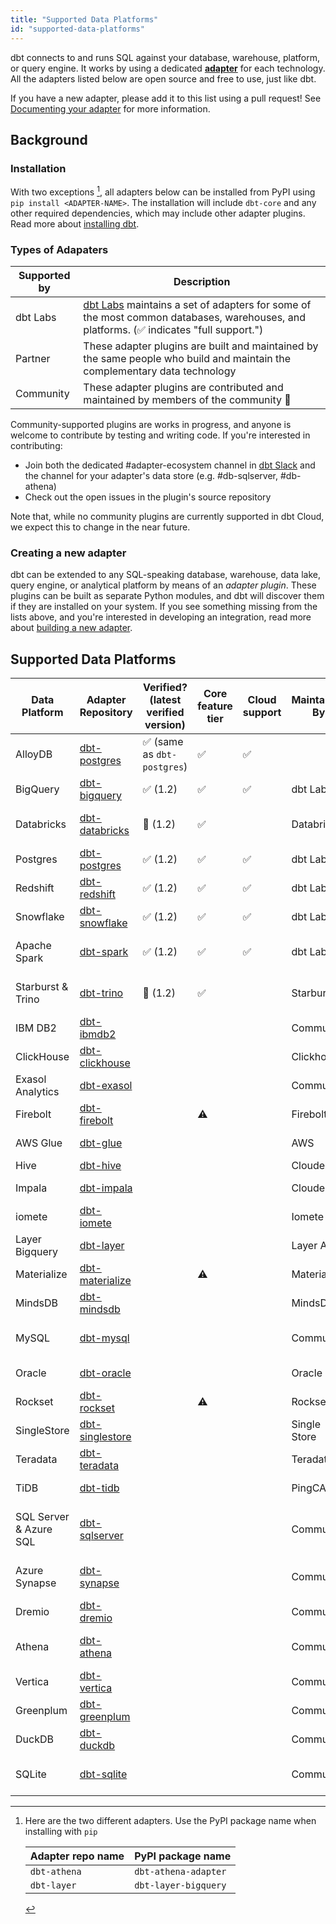 ```yaml
---
title: "Supported Data Platforms"
id: "supported-data-platforms"
---
```


dbt connects to and runs SQL against your database, warehouse, platform, or query engine. It works by using a dedicated [**adapter**](contributing/adapter-development/1-what-are-adapters) for each technology. All the adapters listed below are open source and free to use, just like dbt.

If you have a new adapter, please add it to this list using a pull request! See [Documenting your adapter](5-documenting-a-new-adapter) for more information.

## Background
### Installation

With two exceptions [^1], all adapters below can be installed from PyPI using `pip install <ADAPTER-NAME>`. The installation will include `dbt-core` and any other required dependencies, which may include other adapter plugins. Read more about [installing dbt](dbt-cli/install/overview).

### Types of Adapaters

| Supported by | Description                                                                                                                                                          |
| ------------ | -------------------------------------------------------------------------------------------------------------------------------------------------------------------- |
| dbt Labs     | [dbt Labs](https://github.com/dbt-labs) maintains a set of adapters for some of the most common databases, warehouses, and platforms. (✅ indicates "full support.") |
| Partner      | These adapter plugins are built and maintained by the same people who build and maintain the complementary data technology                                           |
| Community    | These adapter plugins are contributed and maintained by members of the community 🌱                                                                                 |


Community-supported plugins are works in progress, and anyone is welcome to contribute by testing and writing code. If you're interested in contributing:
- Join both the dedicated #adapter-ecosystem channel in [dbt Slack](https://community.getdbt.com/) and the channel for your adapter's data store (e.g. #db-sqlserver, #db-athena) 
- Check out the open issues in the plugin's source repository

Note that, while no community plugins are currently supported in dbt Cloud, we expect this to change in the near future.

### Creating a new adapter

dbt can be extended to any SQL-speaking database, warehouse, data lake, query engine, or analytical platform by means of an _adapter plugin_. These plugins can be built as separate Python modules, and dbt will discover them if they are installed on your system. If you see something missing from the lists above, and you're interested in developing an integration, read more about [building a new adapter](/docs/contributing/adapter-development/3-building-a-new-adapter).

## Supported Data Platforms

| Data Platform          | Adapter Repository                                                                              | Verified? (latest verified version)         | Core feature tier  | Cloud support      | Maintained By | Profile Setup                              | Configuration                                                | `pip install ...`    | Slack Channel                                                             | Notes                     |
| ---------------------- | ----------------------------------------------------------------------------------------------- | ------------------------------------------- | ------------------ | ------------------ | ------------- | ------------------------------------------ | ------------------------------------------------------------ | -------------------- | ------------------------------------------------------------------------- | ------------------------- |
| AlloyDB                | [dbt-postgres](https://github.com/dbt-labs/dbt-postgres)                                        | :white_check_mark: (same as `dbt-postgres`) | :white_check_mark: | :white_check_mark: |               | [AlloyDB Profile](alloydb-profile)         |                                                              | `dbt-postgres`       | [#db-postgres](https://getdbt.slack.com/archives/C0172G2E273)             |                           |
| BigQuery               | [dbt-bigquery](https://github.com/dbt-labs/dbt-bigquery)                                        | :white_check_mark: (1.2)                    | :white_check_mark: | :white_check_mark: | dbt Labs      | [BigQuery Profile](bigquery-profile)       | [BigQuery Configs](bigquery-configs)                         | `dbt-bigquery`       | [#db-bigquery](https://getdbt.slack.com/archives/C99SNSRTK)               |                           |
| Databricks             | [dbt-databricks](https://github.com/databricks/dbt-databricks)                                  | :construction: (1.2)                        | :white_check_mark: |                    | Databricks    | [Databricks Profile](databricks-profile)   | [Databricks Configs](spark-configs#databricks-configuration) | `dbt-databricks`     | [#db-databricks-and-spark](https://getdbt.slack.com/archives/C01DRQ178LQ) |                           |
| Postgres               | [dbt-postgres](https://github.com/dbt-labs/dbt-postgres)                                        | :white_check_mark: (1.2)                    | :white_check_mark: | :white_check_mark: | dbt Labs      | [Postgres Profile](postgres-profile)       |                                                              | `dbt-postgres`       | [#db-postgres](https://getdbt.slack.com/archives/C0172G2E273)             |                           |
| Redshift               | [dbt-redshift](https://github.com/dbt-labs/dbt-redshift)                                        | :white_check_mark: (1.2)                    | :white_check_mark: | :white_check_mark: | dbt Labs      | [Redshift Profile](redshift-profile)       | [Redshift Configs](redshift-configs)                         | `dbt-redshift`       | [#db-redshift](https://getdbt.slack.com/archives/C01DRQ178LQ)             |                           |
| Snowflake              | [dbt-snowflake](https://github.com/dbt-labs/dbt-snowflake)                                      | :white_check_mark: (1.2)                    | :white_check_mark: | :white_check_mark: | dbt Labs      | [Snowflake Profile](snowflake-profile)     | [Snowflake Configs](snowflake-configs)                       | `dbt-snowflake`      | [#db-snowflake](https://getdbt.slack.com/archives/C01DRQ178LQ)            |                           |
| Apache Spark           | [dbt-spark](https://github.com/dbt-labs/dbt-spark)                                              | :white_check_mark: (1.2)                    | :white_check_mark: | :white_check_mark: | dbt Labs      | [Spark Profile](spark-profile)             | [Spark Configs](spark-configs)                               | `dbt-spark[PyHive]`  | [#db-databricks-and-spark](https://getdbt.slack.com/archives/C01DRQ178LQ) |                           |
| Starburst & Trino      | [dbt-trino](https://github.com/starburstdata/dbt-trino)                                         | :construction: (1.2)                        | :white_check_mark: |                    | Starburst     | [Trino Profile](trino-profile)             |                                                              | `dbt-trino`          | [#db-presto-trino](https://getdbt.slack.com/archives/C013MLFR7BQ)         |                           |
| IBM DB2                | [dbt-ibmdb2](https://github.com/aurany/dbt-ibmdb2)                                              |                                             |                    |                    | Community     | [DB2 Profile](ibmdb2-profile)              |                                                              | `dbt-ibmdb2`         | n/a                                                                       | IBM DB2 V9fp2+            |
| ClickHouse             | [dbt-clickhouse](https://github.com/ClickHouse/dbt-clickhouse)                                  |                                             |                    |                    | Clickhouse    | [Clickhouse Profile](clickhouse-profile)   | [Clickhouse Configs](clickhouse-configs)                     | `dbt-clickhouse`     | [#db-redshift](https://getdbt.slack.com/archives/C01DRQ178LQ)             |                           |
| Exasol Analytics       | [dbt-exasol](https://github.com/tglunde/dbt-exasol)                                             |                                             |                    |                    | Community     | [Exasol Profile](exasol-profile)           |                                                              | `dbt-exasol`         | n/a                                                                       | Exasol 6.x and later      |
| Firebolt               | [dbt-firebolt](https://github.com/firebolt-db/dbt-firebolt)                                     |                                             | :warning:          |                    | Firebolt      | [Firebolt Profile](firebolt-profile)       | [Firebolt Configs](firebolt-configs)                         | `dbt-firebolt`       | [#db-firebolt](https://getdbt.slack.com/archives/C02PYT5CXN0)             |                           |
| AWS Glue               | [dbt-glue](https://github.com/aws-samples/dbt-glue)                                             |                                             |                    |                    | AWS           | [Glue Profile](glue-profile)               | [Glue Configs](glue-configs)                                 | `dbt-glue`           | [#db-glue](https://getdbt.slack.com/archives/C02R4HSMBAT)                 | Glue 2.0+                 |
| Hive                   | [dbt-hive](https://github.com/cloudera/dbt-hive)                                                |                                             |                    |                    | Cloudera      | [Hive Profile](hive-profile)               | [Hive Configs](hive-configs)                                 | `dbt-hive`           | [#db-hive](https://getdbt.slack.com/archives/C0401DTNSKW)                 |                           |
| Impala                 | [dbt-impala](https://github.com/cloudera/dbt-impala)                                            |                                             |                    |                    | Cloudera      | [Impala Profile](impala-profile)           | [Impala Configs](impala-configs)                             | `dbt-impala`         | [#db-impala](https://getdbt.slack.com/archives/C03K2PTHHTP)               |                           |
| iomete                 | [dbt-iomete](https://github.com/iomete/dbt-iomete)                                              |                                             |                    |                    | Iomete        | [iomete Profile](iomete-profile)           |                                                              | `dbt-iomete`         | [#db-iomete](https://getdbt.slack.com/archives/C03JFG22EP9)               |                           |
| Layer Bigquery         | [dbt-layer](https://github.com/layerai/dbt-layer)                                               |                                             |                    |                    | Layer AI      | [Layer Profile](layer-profile)             |                                                              | `dbt-layer-bigquery` | [#tools-layer](https://getdbt.slack.com/archives/C03STA39TFE)             |                           |
| Materialize            | [dbt-materialize](https://github.com/MaterializeInc/materialize/blob/main/misc/dbt-materialize) |                                             | :warning:          |                    | Materialize   | [Materialize Profile](materialize-profile) | [Materialize Configs](materialize-configs)                   | `dbt-materialize`    | [#db-materialize](https://getdbt.slack.com/archives/C01PWAH41A5)          |                           |
| MindsDB                | [dbt-mindsdb](https://github.com/mindsdb/dbt-mindsdb)                                           |                                             |                    |                    | MindsDB       | [MindsDB Profile](mindsdb-profile)         | [MindsDB Configs](mindsdb-configs)                           | `dbt-mindsdb`        | n/a                                                                       |                           |
| MySQL                  | [dbt-mysql](https://github.com/dbeatty10/dbt-mysql)                                             |                                             |                    |                    | Community     | [MySQL Profile](mysql-profile)             |                                                              | `dbt-mysql`          | [#db-mysql-family](https://getdbt.slack.com/archives/C03BK0SHC64)         | MySQL 5.7 and 8.0         |
| Oracle                 | [dbt-oracle](https://github.com/oracle/dbt-oracle)                                              |                                             |                    |                    | Oracle        | [Oracle Profile](oracle-profile)           |                                                              | `dbt-oracle`         | [#db-oracle](https://getdbt.slack.com/archives/C01PWH4TXLY)               |                           |
| Rockset                | [dbt-rockset](https://github.com/rockset/dbt-rockset)                                           |                                             | :warning:          |                    | Rockset       | [Rockset Profile](rockset-profile)         |                                                              | `dbt-rockset`        | [#db-rockset](https://getdbt.slack.com/archives/C02J7AZUAMN)              |                           |
| SingleStore            | [dbt-singlestore](https://github.com/memsql/dbt-singlestore)                                    |                                             |                    |                    | Single Store  | [SingleStore Profile](singlestore-profile) |                                                              | `dbt-singlestore`    | [#db-singlestore](https://getdbt.slack.com/archives/C02V2QHFF7U)          |                           |
| Teradata               | [dbt-teradata](https://github.com/teradata/dbt-teradata)                                        |                                             |                    |                    | Teradata      | [Teradata Profile](teradata-profile)       | [Teradata Configs](teradata-configs)                         | `dbt-teradata`       | [#db-teradata](https://getdbt.slack.com/archives/C027B6BHMT3)             |                           |
| TiDB                   | [dbt-tidb](https://github.com/pingcap/dbt-tidb)                                                 |                                             |                    |                    | PingCAP       | [TiDB Profile](tidb-profile)               |                                                              | `dbt-tidb`           | [#db-tidb](https://getdbt.slack.com/archives/C03CC86R1NY)                 |                           |
| SQL Server & Azure SQL | [dbt-sqlserver](https://github.com/dbt-msft/dbt-sqlserver/)                                     |                                             |                    |                    | Community     | [SQL Server Profile](mssql-profile)        | [SQL Server Configs](mssql-configs)                          | `dbt-sqlserver`      | [#db-sqlserver](https://getdbt.slack.com/archives/CMRMDDQ9W)              | SQL Server 2016 and later |
| Azure Synapse          | [dbt-synapse](https://github.com/dbt-msft/dbt-synapse)                                          |                                             |                    |                    | Community     | [Synapse Profile](azuresynapse-profile)    | [Synapse Configs](azuresynapse-configs)                      | `dbt-synapse`        | [#db-synapse](https://getdbt.slack.com/archives/C01DRQ178LQ)              | Azure Synapse 10+         |
| Dremio                 | [dbt-dremio](https://github.com/fabrice-etanchaud/dbt-dremio/)                                  |                                             |                    |                    | Community     | [Dremio Profile](dremio-profile)           |                                                              | `dbt-dremio`         | n/a                                                                       | Dremio 4.7+               |
| Athena                 | [dbt-athena](https://github.com/Tomme/dbt-athena)                                               |                                             |                    |                    | Community     | [Athena Profile](athena-profile)           |                                                              | `dbt-athena-adapter` | [#db-athena](https://getdbt.slack.com/archives/C013MLFR7BQ)               | Athena engine version 2   |
| Vertica                | [dbt-vertica](https://github.com/ahedengren/dbt-vertica)                                        |                                             |                    |                    | Community     | [Vertica Profile](vertica-profile)         |                                                              | `dbt-vertica`        | n/a                                                                       | Vertica 10.0+             |
| Greenplum              | [dbt-greenplum](https://github.com/markporoshin/dbt-greenplum)                                  |                                             |                    |                    | Community     | [Greenplum Profile](greenplum-profile)     | [Greenplum Configs](greenplum-configs)                       | `dbt-greenplum`      | n/a                                                                       | Greenplum 6.0+            |
| DuckDB                 | [dbt-duckdb](https://github.com/jwills/dbt-duckdb/)                                             |                                             |                    |                    | Community     | [DuckDB Profile](duckdb-profile)           |                                                              | `dbt-duckdb`         | [#db-duckdb](https://getdbt.slack.com/archives/C039D1J1LA2)               | DuckDB 0.3.2              |
| SQLite                 | [dbt-sqlite](https://github.com/codeforkjeff/dbt-sqlite)                                        |                                             |                    |                    | Community     | [SQLite Profile](sqlite-profile)           |                                                              | `dbt-sqlite`         | n/a                                                                       | SQlite Version 3.0+       |


[^1]: Here are the two different adapters. Use the PyPI package name when installing with `pip`

    | Adapter repo name | PyPI package name    |
    | ----------------- | -------------------- |
    | `dbt-athena`      | `dbt-athena-adapter` |
    | `dbt-layer`       | `dbt-layer-bigquery` |

